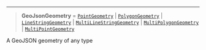 ***

> **GeoJsonGeometry** = [`PointGeometry`](PointGeometry.md) | [`PolygonGeometry`](PolygonGeometry.md) | [`LineStringGeometry`](LineStringGeometry.md) | [`MultiLineStringGeometry`](MultiLineStringGeometry.md) | [`MultiPolygonGeometry`](MultiPolygonGeometry.md) | [`MultiPointGeometry`](MultiPointGeometry.md)

A GeoJSON geometry of any type
